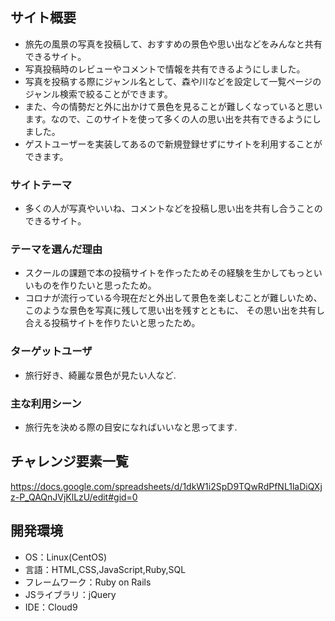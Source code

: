 ## サイト概要
- 旅先の風景の写真を投稿して、おすすめの景色や思い出などをみんなと共有できるサイト。
- 写真投稿時のレビューやコメントで情報を共有できるようにしました。
- 写真を投稿する際にジャンル名として、森や川などを設定して一覧ページのジャンル検索で絞ることができます。
- また、今の情勢だと外に出かけて景色を見ることが難しくなっていると思います。なので、このサイトを使って多くの人の思い出を共有できるようにしました。
- ゲストユーザーを実装してあるので新規登録せずにサイトを利用することができます。

### サイトテーマ
- 多くの人が写真やいいね、コメントなどを投稿し思い出を共有し合うことのできるサイト。

### テーマを選んだ理由
- スクールの課題で本の投稿サイトを作ったためその経験を生かしてもっといいものを作りたいと思ったため。
- コロナが流行っている今現在だと外出して景色を楽しむことが難しいため、このような景色を写真に残して思い出を残すとともに、
その思い出を共有し合える投稿サイトを作りたいと思ったため。
### ターゲットユーザ
- 旅行好き、綺麗な景色が見たい人など.

### 主な利用シーン
- 旅行先を決める際の目安になればいいなと思ってます.

## チャレンジ要素一覧
https://docs.google.com/spreadsheets/d/1dkW1i2SpD9TQwRdPfNL1laDiQXjz-P_QAQnJVjKlLzU/edit#gid=0

## 開発環境
- OS：Linux(CentOS)
- 言語：HTML,CSS,JavaScript,Ruby,SQL
- フレームワーク：Ruby on Rails
- JSライブラリ：jQuery
- IDE：Cloud9
